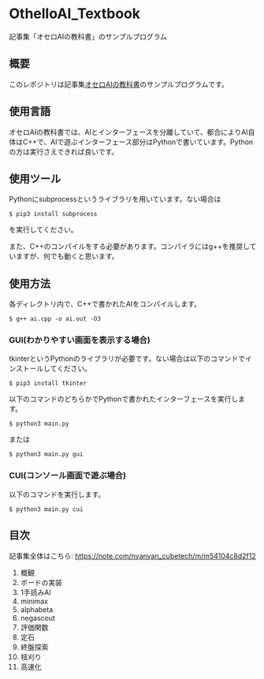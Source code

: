 # OthelloAI_Textbook
記事集「オセロAIの教科書」のサンプルプログラム



## 概要

このレポジトリは記事集[オセロAIの教科書](https://note.com/nyanyan_cubetech/m/m54104c8d2f12)のサンプルプログラムです。



## 使用言語

オセロAIの教科書では、AIとインターフェースを分離していて、都合によりAI自体はC++で、AIで遊ぶインターフェース部分はPythonで書いています。Pythonの方は実行さえできれば良いです。



## 使用ツール

Pythonにsubprocessというライブラリを用いています。ない場合は

```
$ pip3 install subprocess
```

を実行してください。

また、C++のコンパイルをする必要があります。コンパイラにはg++を推奨していますが、何でも動くと思います。



## 使用方法

各ディレクトリ内で、C++で書かれたAIをコンパイルします。

```
$ g++ ai.cpp -o ai.out -O3
```

### GUI(わかりやすい画面を表示する場合)

tkinterというPythonのライブラリが必要です。ない場合は以下のコマンドでインストールしてください。

```
$ pip3 install tkinter
```

以下のコマンドのどちらかでPythonで書かれたインターフェースを実行します。

```
$ python3 main.py
```

または

```
$ python3 main.py gui
```

### CUI(コンソール画面で遊ぶ場合)

以下のコマンドを実行します。

```
$ python3 main.py cui
```



## 目次

記事集全体はこちら: https://note.com/nyanyan_cubetech/m/m54104c8d2f12

1. 概観
2. ボードの実装
3. 1手読みAI
4. minimax
5. alphabeta
6. negascout
7. 評価関数
8. 定石
9. 終盤探索
10. 枝刈り
11. 高速化

